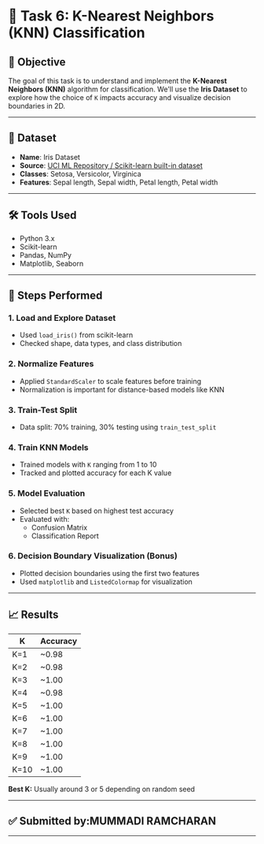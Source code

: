 # 📍 Task 6: K-Nearest Neighbors (KNN) Classification

## 📌 Objective
The goal of this task is to understand and implement the **K-Nearest Neighbors (KNN)** algorithm for classification. We'll use the **Iris Dataset** to explore how the choice of `K` impacts accuracy and visualize decision boundaries in 2D.

---

## 📁 Dataset
- **Name**: Iris Dataset
- **Source**: [UCI ML Repository / Scikit-learn built-in dataset](https://www.kaggle.com/datasets/uciml/iris)
- **Classes**: Setosa, Versicolor, Virginica
- **Features**: Sepal length, Sepal width, Petal length, Petal width

---

## 🛠️ Tools Used
- Python 3.x  
- Scikit-learn  
- Pandas, NumPy  
- Matplotlib, Seaborn  

---

## 🚀 Steps Performed

### 1. Load and Explore Dataset
- Used `load_iris()` from scikit-learn
- Checked shape, data types, and class distribution

### 2. Normalize Features
- Applied `StandardScaler` to scale features before training
- Normalization is important for distance-based models like KNN

### 3. Train-Test Split
- Data split: 70% training, 30% testing using `train_test_split`

### 4. Train KNN Models
- Trained models with `K` ranging from 1 to 10
- Tracked and plotted accuracy for each K value

### 5. Model Evaluation
- Selected best `K` based on highest test accuracy
- Evaluated with:
  - Confusion Matrix
  - Classification Report

### 6. Decision Boundary Visualization (Bonus)
- Plotted decision boundaries using the first two features
- Used `matplotlib` and `ListedColormap` for visualization

---

## 📈 Results

|    K      | Accuracy    |
|-----------|-------------|
|  K=1      |   ~0.98     |
|  K=2      |   ~0.98     |
|  K=3      |   ~1.00     |
|  K=4      |   ~0.98     | 
|  K=5      |   ~1.00     |
|  K=6      |   ~1.00     |
|  K=7      |   ~1.00     |
|  K=8      |   ~1.00     |
|  K=9      |   ~1.00     |
|  K=10     |   ~1.00     |

**Best K:** Usually around 3 or 5 depending on random seed

---

## ✅ Submitted by:MUMMADI RAMCHARAN

---


